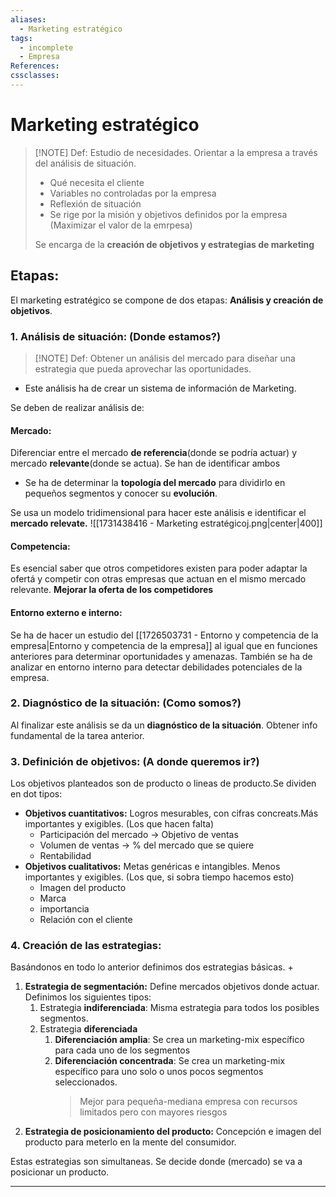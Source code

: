 ```yaml
---
aliases:
  - Marketing estratégico
tags:
  - incomplete
  - Empresa
References: 
cssclasses:
---
```

# Marketing estratégico

> [!NOTE] Def: 
> Estudio de necesidades. Orientar a la empresa a través del análisis de situación.
> + Qué necesita el cliente 
> + Variables no controladas por la empresa
> + Reflexión de situación
> + Se rige por la misión y objetivos definidos por la empresa (Maximizar el valor de la emrpesa)
>  
>  Se encarga de la **creación de objetivos y estrategias de marketing**
> 

## Etapas:
El marketing estratégico se compone de dos etapas: **Análisis y creación de objetivos**.

### 1. Análisis de situación: (Donde estamos?)

> [!NOTE] Def: 
> Obtener un análisis del mercado para diseñar una estrategia que pueda aprovechar las oportunidades. 
> 

+ Este análisis ha de crear un sistema de información de Marketing.

Se deben de realizar análisis de:
#### Mercado:
Diferenciar entre el mercado **de referencia**(donde se podría actuar) y mercado **relevante**(donde se actua). Se han de identificar ambos
  
  + Se ha de determinar la **topología del mercado** para dividirlo en pequeños segmentos y conocer su **evolución**.

Se usa un modelo tridimensional para hacer este análisis e identificar el **mercado relevate.**
  ![[1731438416 - Marketing estratégicoj.png|center|400]]
#### Competencia:
Es esencial saber que otros competidores existen para poder adaptar la ofertá y competir con otras empresas que actuan en el mismo mercado relevante. **Mejorar la oferta de los competidores**

#### Entorno externo e interno: 
Se ha de hacer un estudio del [[1726503731 - Entorno y competencia de la empresa|Entorno y competencia de la empresa]] al igual que en funciones anteriores para determinar oportunidades y amenazas. También se ha de analizar en entorno interno para detectar debilidades potenciales de la empresa.


### 2. Diagnóstico de la situación: (Como somos?)
Al finalizar este análisis se da un **diagnóstico de la situación**. Obtener info fundamental de la tarea anterior. 

### 3. Definición de objetivos: (A donde queremos ir?)
Los objetivos planteados son de producto o lineas de producto.Se dividen en dot tipos: 
+ **Objetivos cuantitativos:** Logros mesurables, con cifras concreats.Más importantes y exigibles. (Los que hacen falta)
	+ Participación del mercado → Objetivo de ventas
	+ Volumen de ventas → % del mercado que se quiere
	+ Rentabilidad 
+ **Objetivos cualitativos:** Metas genéricas e intangibles. Menos importantes y exigibles. (Los que, si sobra tiempo hacemos esto)
	+ Imagen del producto
	+ Marca 
	+ importancia
	+ Relación con el cliente 

### 4. Creación de las estrategias:
Basándonos en todo lo anterior definimos dos estrategias básicas.
+ 
1. **Estrategia de segmentación:** Define mercados objetivos donde actuar. Definimos los siguientes tipos: 
	1. Estrategia **indiferenciada**: Misma estrategia para todos los posibles segmentos. 
	2. Estrategia **diferenciada**
		1. **Diferenciación amplia**: Se crea un marketing-mix específico para cada uno de los segmentos
		2. **Diferenciación concentrada**: Se crea un marketing-mix específico para uno solo o unos pocos segmentos seleccionados. 
		   > Mejor para pequeña-mediana empresa con recursos limitados pero con mayores riesgos
2. **Estrategia de posicionamiento del producto:** Concepción e imagen del producto para meterlo en la mente del consumidor.

Estas estrategias son simultaneas. Se decide donde (mercado) se va a posicionar un producto. 

***